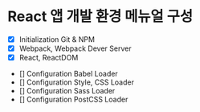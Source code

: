 # React 앱 개발 환경 메뉴얼 구성

- [x] Initialization Git & NPM
- [x] Webpack, Webpack Dever Server
- [x] React, ReactDOM
- [] Configuration Babel Loader
- [] Configuration Style, CSS Loader
- [] Configuration Sass Loader
- [] Configuration PostCSS Loader
